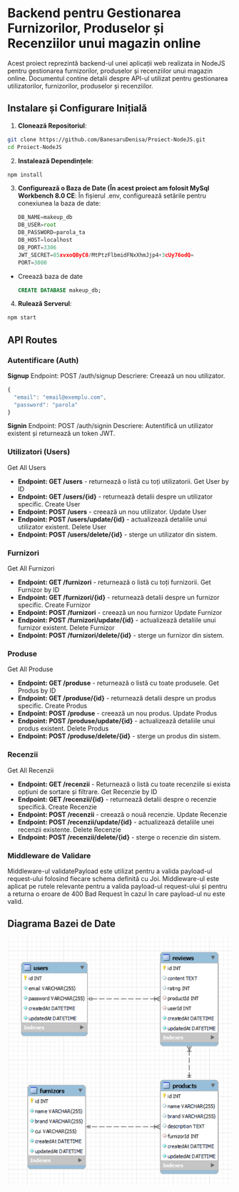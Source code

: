 # Backend pentru Gestionarea Furnizorilor, Produselor și Recenziilor unui magazin online

Acest proiect reprezintă backend-ul unei aplicații web realizata in NodeJS pentru gestionarea furnizorilor, produselor și recenziilor unui magazin online. Documentul contine detalii despre API-ul utilizat pentru gestionarea utilizatorilor, furnizorilor, produselor și recenziilor.

## Instalare și Configurare Inițială
1. **Clonează Repositoriul**: 
```bash
git clone https://github.com/BanesaruDenisa/Proiect-NodeJS.git
cd Proiect-NodeJS
```
2. **Instalează Dependințele**: 
```bash
npm install
```

3. **Configurează o Baza de Date (În acest proiect am folosit MySql Workbench 8.0 CE**:
   În fișierul .env, configurează setările pentru conexiunea la baza de date:
    ```javascript
    DB_NAME=makeup_db
    DB_USER=root
    DB_PASSWORD=parola_ta
    DB_HOST=localhost
    DB_PORT=3306
    JWT_SECRET=85xvxoQByC0/MtPtzFlbmidFNxXhmJjp4+3cUy76odQ=
    PORT=3000
     ```
- Creează baza de date
  ```sql
  CREATE DATABASE makeup_db;
  ```

4. **Rulează Serverul**: 
```bash
npm start
```

## API Routes

### Autentificare (Auth)
**Signup**
Endpoint: POST /auth/signup
Descriere: Creează un nou utilizator.

```javascript
{
  "email": "email@exemplu.com",
  "password": "parola"
}
```

**Signin**
Endpoint: POST /auth/signin
Descriere: Autentifică un utilizator existent și returnează un token JWT.

### Utilizatori (Users)
Get All Users
- **Endpoint: GET /users** - returnează o listă cu toți utilizatorii.
Get User by ID
- **Endpoint: GET /users/{id}** - returnează detalii despre un utilizator specific.
Create User
- **Endpoint: POST /users** - creează un nou utilizator.
Update User
- **Endpoint: POST /users/update/{id}** - actualizează detaliile unui utilizator existent.
Delete User
- **Endpoint: POST /users/delete/{id}** - sterge un utilizator din sistem.

### Furnizori 
Get All Furnizori
- **Endpoint: GET /furnizori** - returnează o listă cu toți furnizorii.
Get Furnizor by ID
- **Endpoint: GET /furnizori/{id}** - returnează detalii despre un furnizor specific.
Create Furnizor
- **Endpoint: POST /furnizori** - creează un nou furnizor
Update Furnizor
- **Endpoint: POST /furnizori/update/{id}** - actualizează detaliile unui furnizor existent.
Delete Furnizor
- **Endpoint: POST /furnizori/delete/{id}** - sterge un furnizor din sistem.

### Produse 
Get All Produse
- **Endpoint: GET /produse** - returnează o listă cu toate produsele.
Get Produs by ID
- **Endpoint: GET /produse/{id}** - returnează detalii despre un produs specific.
Create Produs
- **Endpoint: POST /produse** - creează un nou produs.
Update Produs
- **Endpoint: POST /produse/update/{id}** - actualizează detaliile unui produs existent.
Delete Produs
- **Endpoint: POST /produse/delete/{id}** - sterge un produs din sistem.

### Recenzii 
Get All Recenzii
- **Endpoint: GET /recenzii** - Returnează o listă cu toate recenziile si exista opțiuni de sortare și filtrare.
Get Recenzie by ID
- **Endpoint: GET /recenzii/{id}** - returnează detalii despre o recenzie specifică.
Create Recenzie
- **Endpoint: POST /recenzii** - creează o nouă recenzie.
Update Recenzie
- **Endpoint: POST /recenzii/update/{id}** - actualizează detaliile unei recenzii existente.
Delete Recenzie
- **Endpoint: POST /recenzii/delete/{id}**  -  sterge o recenzie din sistem.

 ### Middleware de Validare
Middleware-ul validatePayload este utilizat pentru a valida payload-ul request-ului folosind fiecare schema definită cu Joi.
Middleware-ul este aplicat pe rutele relevante pentru a valida payload-ul request-ului și pentru a returna o eroare de 400 Bad Request în cazul în care payload-ul nu este valid.

## Diagrama Bazei de Date

![alt text](./diagrama_baza.png)










